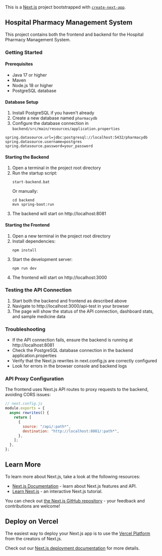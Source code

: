 This is a [Next.js](https://nextjs.org) project bootstrapped with [`create-next-app`](https://nextjs.org/docs/app/api-reference/cli/create-next-app).

## Hospital Pharmacy Management System

This project contains both the frontend and backend for the Hospital Pharmacy Management System.

### Getting Started

#### Prerequisites

- Java 17 or higher
- Maven
- Node.js 18 or higher
- PostgreSQL database

#### Database Setup

1. Install PostgreSQL if you haven't already
2. Create a new database named `pharmacydb`
3. Configure the database connection in `backend/src/main/resources/application.properties`

```properties
spring.datasource.url=jdbc:postgresql://localhost:5432/pharmacydb
spring.datasource.username=postgres
spring.datasource.password=your_password
```

#### Starting the Backend

1. Open a terminal in the project root directory
2. Run the startup script:
   ```
   start-backend.bat
   ```
   Or manually:
   ```
   cd backend
   mvn spring-boot:run
   ```
3. The backend will start on http://localhost:8081

#### Starting the Frontend

1. Open a new terminal in the project root directory
2. Install dependencies:
   ```
   npm install
   ```
3. Start the development server:
   ```
   npm run dev
   ```
4. The frontend will start on http://localhost:3000

### Testing the API Connection

1. Start both the backend and frontend as described above
2. Navigate to http://localhost:3000/api-test in your browser
3. The page will show the status of the API connection, dashboard stats, and sample medicine data

### Troubleshooting

- If the API connection fails, ensure the backend is running at http://localhost:8081
- Check the PostgreSQL database connection in the backend application.properties
- Verify that the Next.js rewrites in next.config.js are correctly configured
- Look for errors in the browser console and backend logs

### API Proxy Configuration

The frontend uses Next.js API routes to proxy requests to the backend, avoiding CORS issues:

```javascript
// next.config.js
module.exports = {
  async rewrites() {
    return [
      {
        source: "/api/:path*",
        destination: "http://localhost:8081/:path*",
      },
    ];
  },
};
```

## Learn More

To learn more about Next.js, take a look at the following resources:

- [Next.js Documentation](https://nextjs.org/docs) - learn about Next.js features and API.
- [Learn Next.js](https://nextjs.org/learn) - an interactive Next.js tutorial.

You can check out [the Next.js GitHub repository](https://github.com/vercel/next.js) - your feedback and contributions are welcome!

## Deploy on Vercel

The easiest way to deploy your Next.js app is to use the [Vercel Platform](https://vercel.com/new?utm_medium=default-template&filter=next.js&utm_source=create-next-app&utm_campaign=create-next-app-readme) from the creators of Next.js.

Check out our [Next.js deployment documentation](https://nextjs.org/docs/app/building-your-application/deploying) for more details.
